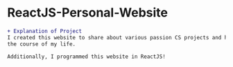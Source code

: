 # ReactJS-Personal-Website

```diff
+ Explanation of Project  
I created this website to share about various passion CS projects and hobbies that I have cultivated over 
the course of my life. 

Additionally, I programmed this website in ReactJS!

```
